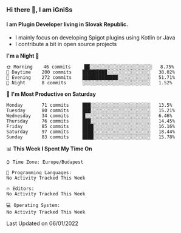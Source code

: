 ### Hi there 👋, I am iGniSs

#### I am Plugin Developer living in Slovak Republic.
- I mainly focus on developing Spigot plugins using Kotlin or Java
- I contribute a bit in open source projects

<!--START_SECTION:waka-->
**I'm a Night 🦉** 

```text
🌞 Morning    46 commits     ██░░░░░░░░░░░░░░░░░░░░░░░   8.75% 
🌆 Daytime    200 commits    █████████░░░░░░░░░░░░░░░░   38.02% 
🌃 Evening    272 commits    █████████████░░░░░░░░░░░░   51.71% 
🌙 Night      8 commits      ░░░░░░░░░░░░░░░░░░░░░░░░░   1.52%

```
📅 **I'm Most Productive on Saturday** 

```text
Monday       71 commits     ███░░░░░░░░░░░░░░░░░░░░░░   13.5% 
Tuesday      80 commits     ███░░░░░░░░░░░░░░░░░░░░░░   15.21% 
Wednesday    34 commits     █░░░░░░░░░░░░░░░░░░░░░░░░   6.46% 
Thursday     76 commits     ███░░░░░░░░░░░░░░░░░░░░░░   14.45% 
Friday       85 commits     ████░░░░░░░░░░░░░░░░░░░░░   16.16% 
Saturday     97 commits     ████░░░░░░░░░░░░░░░░░░░░░   18.44% 
Sunday       83 commits     ████░░░░░░░░░░░░░░░░░░░░░   15.78%

```


📊 **This Week I Spent My Time On** 

```text
⌚︎ Time Zone: Europe/Budapest

💬 Programming Languages: 
No Activity Tracked This Week

🔥 Editors: 
No Activity Tracked This Week

💻 Operating System: 
No Activity Tracked This Week

```


 Last Updated on 06/01/2022
<!--END_SECTION:waka-->